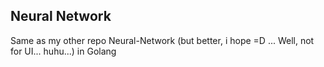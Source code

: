 ## Neural Network

Same as my other repo Neural-Network (but better, i hope =D ... Well, not for UI... huhu...) in Golang
